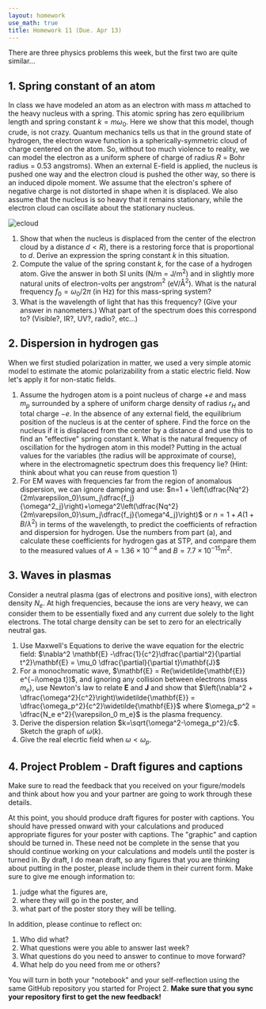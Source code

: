 ```yaml
---
layout: homework
use_math: true
title: Homework 11 (Due. Apr 13)
---
```


There are three physics problems this week, but the first two are quite similar...

## 1. Spring constant of an atom

In class we have modeled an atom as an electron with mass $m$ attached to the heavy nucleus with a spring. This atomic spring has zero equilibrium length and spring constant $k = m\omega_0$. Here we show that this model, though crude, is not crazy. Quantum mechanics tells us that in the ground state of hydrogen, the electron wave function is a spherically-symmetric cloud of charge centered on the atom. So, without too much violence to reality, we can model the electron as a uniform sphere of charge of radius $R$ = Bohr radius = 0.53 angstroms). When an external E-field is applied, the nucleus is pushed one way and the electron cloud is pushed the other way, so there is an induced dipole moment. We assume that the electron's sphere of negative charge is not distorted in shape when it is displaced. We also assume that the nucleus is so heavy that it remains stationary, while the electron cloud can oscillate about the stationary nucleus.

![ecloud][ecloud]

[ecloud]: ./images/hw11/electron_cloud.png

1. Show that when the nucleus is displaced from the center of the electron cloud by a distance $d < R$), there is a restoring force that is proportional to $d$. Derive an expression the spring constant $k$ in this situation.
2. Compute the value of the spring constant $k$, for the case of a hydrogen atom. Give the answer in both SI units (N/m = J/m$^2$) and in slightly more natural units of electron-volts per angstrom$^2$ (eV/Å$^2$). What is the natural frequency $f_0 = ω_0/2\pi$ (in Hz) for this mass-spring system?
3. What is the wavelength of light that has this frequency? (Give your answer in nanometers.) What part of the spectrum does this correspond to? (Visible?, IR?, UV?, radio?, etc...)

## 2. Dispersion in hydrogen gas

When we first studied polarization in matter, we used a very simple atomic model to estimate the atomic polarizability from a static electric field. Now let's apply it for non-static fields.

1. Assume the hydrogen atom is a point nucleus of charge $+e$ and mass $m_p$ surrounded by a sphere of uniform charge density of radius $r_H$ and total charge $-e$. In the absence of any external field, the equilibrium position of the nucleus is at the center of sphere. Find the force on the nucleus if it is displaced from the center by a distance d and use this to find an "effective" spring constant k. What is the natural frequency of oscillation for the hydrogen atom in this model? Putting in the actual values for the variables (the radius will be approximate of course), where in the electromagnetic spectrum does this frequency lie? (Hint: think about what you can reuse from question 1)
2. For EM waves with frequencies far from the region of anomalous dispersion, we can ignore damping and use: $n=1 + \left(\dfrac{Nq^2}{2m\varepsilon_0}\sum_j\dfrac{f_j}{\omega^2_j}\right)+\omega^2\left(\dfrac{Nq^2}{2m\varepsilon_0}\sum_j\dfrac{f_j}{\omega^4_j}\right)$ or $n=1+A(1+B/\lambda^2)$ in terms of the wavelength, to predict the coefficients of refraction and dispersion for hydrogen. Use the numbers from part (a), and calculate these coefficients for hydrogen gas at STP, and compare them to the measured values of $A=1.36\times10^{-4}$ and $B=7.7\times10^{-15}$m$^2$.

## 3. Waves in plasmas

Consider a neutral plasma (gas of electrons and positive ions), with electron
density $N_e$. At high frequencies, because the ions are very heavy, we can consider them to be essentially fixed and any current due solely to the light electrons. The total charge density can be set to zero for an electrically neutral gas.

1. Use Maxwell's Equations to derive the wave equation for the electric field: $\nabla^2 \mathbf{E} -\dfrac{1}{c^2}\dfrac{\partial^2}{\partial t^2}\mathbf{E} = \mu_0 \dfrac{\partial}{\partial t}\mathbf{J}$
2. For a monochromatic wave, $\mathbf{E} = Re(\widetilde{\mathbf{E}} e^{−i\omega t})$, and ignoring any collision between electrons (mass $m_e$), use Newton's law to relate $\mathbf{E}$ and $\mathbf{J}$ and show that $\left(\nabla^2 + \dfrac{\omega^2}{c^2}\right)\widetilde{\mathbf{E}} = \dfrac{\omega_p^2}{c^2}\widetilde{\mathbf{E}}$ where $\omega_p^2 = \dfrac{N_e e^2}{\varepsilon_0 m_e}$ is the plasma frequency.
3. Derive the dispersion relation $k=\sqrt{\omega^2-\omega_p^2}/c$. Sketch the graph of $\omega(k)$.
4. Give the real elecrtic field when $\omega < \omega_p$.

## 4. Project Problem - Draft figures and captions


Make sure to read the feedback that you received on your figure/models and think about how you and your partner are going to work through these details.

At this point, you should produce draft figures for poster with captions. You should have pressed onward with your calculations and produced appropriate figures for your poster with captions. The "graphic" and caption should be turned in. These need not be complete in the sense that you should continue working on your calculations and models until the poster is turned in. By draft, I do mean draft, so any figures that you are thinking about putting in the poster, please include them in their current form. Make sure to give me enough information to:

1. judge what the figures are,
2. where they will go in the poster, and
3. what part of the poster story they will be telling.

In addition, please continue to reflect on:

1. Who did what?
2. What questions were you able to answer last week?
3. What questions do you need to answer to continue to move forward?
4. What help do you need from me or others?

You will turn in both your "notebook" and your self-reflection using the same GitHub repository you started for Project 2. **Make sure that you sync your repository first to get the new feedback!**
